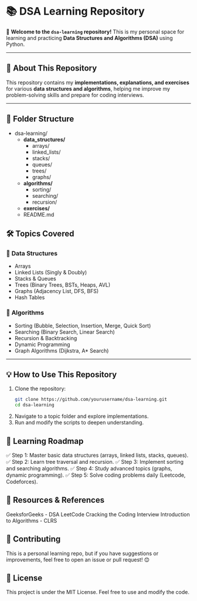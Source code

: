 # 📚 DSA Learning Repository

🚀 **Welcome to the `dsa-learning` repository!** This is my personal space for learning and practicing **Data Structures and Algorithms (DSA)** using Python.

---

## 📌 About This Repository  
This repository contains my **implementations, explanations, and exercises** for various **data structures and algorithms**, helping me improve my problem-solving skills and prepare for coding interviews.

---

## 📂 Folder Structure
- dsa-learning/
  - **data_structures/**
    - arrays/
    - linked_lists/
    - stacks/
    - queues/
    - trees/
    - graphs/
  - **algorithms/**
    - sorting/
    - searching/
    - recursion/
  - **exercises/**
  - README.md

## 🛠 Topics Covered  
### 🔹 **Data Structures**
- Arrays
- Linked Lists (Singly & Doubly)
- Stacks & Queues
- Trees (Binary Trees, BSTs, Heaps, AVL)
- Graphs (Adjacency List, DFS, BFS)
- Hash Tables

### 🔹 **Algorithms**
- Sorting (Bubble, Selection, Insertion, Merge, Quick Sort)
- Searching (Binary Search, Linear Search)
- Recursion & Backtracking
- Dynamic Programming
- Graph Algorithms (Dijkstra, A* Search)

---

## 💡 How to Use This Repository  
1. Clone the repository:  
   ```sh
   git clone https://github.com/yourusername/dsa-learning.git
   cd dsa-learning

2. Navigate to a topic folder and explore implementations.
3. Run and modify the scripts to deepen understanding.

## 📖 Learning Roadmap
✅ Step 1: Master basic data structures (arrays, linked lists, stacks, queues).
✅ Step 2: Learn tree traversal and recursion.
✅ Step 3: Implement sorting and searching algorithms.
✅ Step 4: Study advanced topics (graphs, dynamic programming).
✅ Step 5: Solve coding problems daily (Leetcode, Codeforces).

## 📌 Resources & References
GeeksforGeeks - DSA
LeetCode
Cracking the Coding Interview
Introduction to Algorithms - CLRS

## 📝 Contributing
This is a personal learning repo, but if you have suggestions or improvements, feel free to open an issue or pull request! 😊

## 📜 License
This project is under the MIT License. Feel free to use and modify the code.
